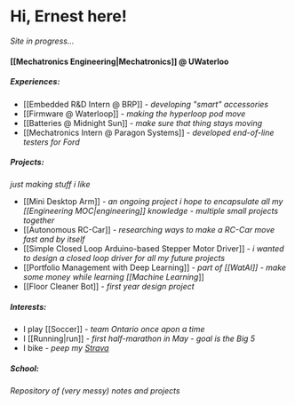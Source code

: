 # Hi, Ernest here!
*Site in progress...*
#### [[Mechatronics Engineering|Mechatronics]] @ UWaterloo
##### Experiences:
- [[Embedded R&D Intern @ BRP]] - *developing "smart" accessories*
- [[Firmware @ Waterloop]] - *making the hyperloop pod move*
- [[Batteries @ Midnight Sun]] - *make sure that thing stays moving*
- [[Mechatronics Intern @ Paragon Systems]] - *developed end-of-line testers for Ford* 
##### Projects:
*just making stuff i like*
- [[Mini Desktop Arm]] - *an ongoing project i hope to encapsulate all my [[Engineering MOC|engineering]] knowledge - multiple small projects together*
- [[Autonomous RC-Car]] - *researching ways to make a RC-Car move fast and by itself*
- [[Simple Closed Loop Arduino-based Stepper Motor Driver]] - *i wanted to design a closed loop driver for all my future projects*
- [[Portfolio Management with Deep Learning]] - *part of [[WatAI]] - make some money while learning [[Machine Learning*]]
- [[Floor Cleaner Bot]] - *first year design project*
##### Interests:
- I play [[Soccer]] - *team Ontario once apon a time*
- I [[Running|run]] - *first half-marathon in May - goal is the Big 5*
- I bike - *peep my [Strava](https://strava.app.link/0cGqWokPRHb)*
##### School:
*Repository of (very messy) notes and projects*
